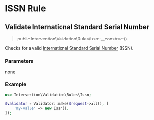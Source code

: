 # ISSN Rule
## Validate International Standard Serial Number

> public Intervention\Validation\Rules\Issn::__construct()

Checks for a valid [International Standard Serial Number](https://en.wikipedia.org/wiki/International_Standard_Serial_Number) (ISSN).

### Parameters

none

### Example

```php
use Intervention\Validation\Rules\Issn;

$validator = Validator::make($request->all(), [
    'my-value' => new Issn(),
]);
```


